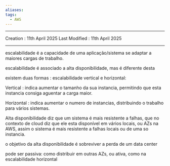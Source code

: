 ```yaml
---
aliases: 
tags:
  - AWS
---
```

---
Creation : 11th April 2025
Last Modified : 11th April 2025
___

escalabilidade é a capacidade de uma aplicação/sistema se adaptar a maiores cargas de trabalho.

escalabilidade é associado a alta disponibilidade, mas é diferente desta

existem duas formas : escalabilidade vertical e horizontal:

Vertical : indica aumentar o tamanho da sua instancia, permitindo que esta instancia consiga aguentar a carga maior.

Horizontal : indica aumentar o numero de instancias, distribuindo o trabalho para vários sistemas.

Alta disponibilidade diz que um sistema é mais resistente a falhas, que no contexto de cloud diz que ele esta disponível em vários locais, ou AZs na AWS, assim o sistema é mais resistente a falhas locais ou de uma so instancia.

o objetivo da alta disponibilidade é sobreviver a perda de um data center

pode ser passiva: como distribuir em outras AZs, ou ativa, como na escalabilidade horizontal